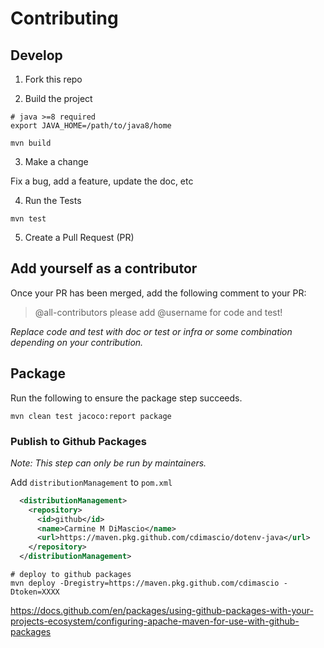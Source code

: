 # Contributing

## Develop

1. Fork this repo

2. Build the project

  ```shell
  # java >=8 required
  export JAVA_HOME=/path/to/java8/home

  mvn build
  ```

3. Make a change

  Fix a bug, add a feature, update the doc, etc

4. Run the Tests

  ```shell
  mvn test
  ```

5. Create a Pull Request (PR)

## Add yourself as a contributor

Once your PR has been merged, add the following comment to your PR:

>@all-contributors please add @username for code and test!

_Replace code and test with doc or test or infra or some combination depending on your contribution._

## Package

Run the following to ensure the package step succeeds.

```shell
mvn clean test jacoco:report package 
```

### Publish to Github Packages

_Note: This step can only be run by maintainers._

Add `distributionManagement` to `pom.xml`

```xml
  <distributionManagement>
    <repository>
      <id>github</id>
      <name>Carmine M DiMascio</name>
      <url>https://maven.pkg.github.com/cdimascio/dotenv-java</url>
    </repository>
  </distributionManagement>
```

```shell
# deploy to github packages
mvn deploy -Dregistry=https://maven.pkg.github.com/cdimascio -Dtoken=XXXX
```
https://docs.github.com/en/packages/using-github-packages-with-your-projects-ecosystem/configuring-apache-maven-for-use-with-github-packages
